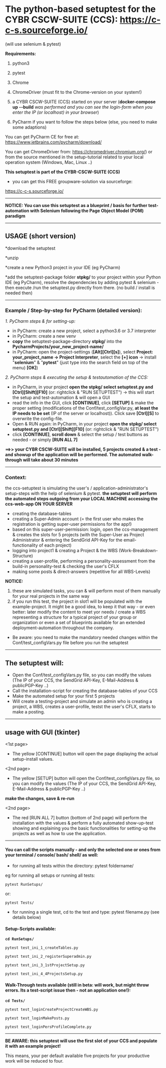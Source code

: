 #  The python-based setuptest for the CYBR CSCW-SUITE (CCS): https://c-c-s.sourceforge.io/
 (will use selenium & pytest)

**Requirements:**

1. python3

2. pytest

3. Chrome

4. ChromeDriver (must fit to the Chrome-version on your system!)

5. a CYBR CSCW-SUITE (CCS) started on your server (**docker-compose up --build** *was performed and you can see the login-form when you enter the IP (or localhost) in your browser*)

6. PyCharm if you want to follow the steps below (else, you need to make some adaptions)

You can get PyCharm CE for free at: https://www.jetbrains.com/pycharm/download/ 

You can get ChromeDriver from: https://chromedriver.chromium.org/)
or from the source mentioned in the setup-tutorial related to your local operation system (Windows, Mac, Linux ..)

**This setuptest is part of the CYBR-CSCW-SUITE (CCS)**
 - you can get this FREE groupware-solution via sourceforge:

https://c-c-s.sourceforge.io/

----------------------------------------------------------

**NOTICE: You can use this setuptest as a blueprint / basis for further test-automation with Selenium following the Page Object Model (POM) paradigm**

----------------------------------------------------------

## USAGE (short version)

*download the setuptest

*unzip

*create a new Python3 project in your IDE (eg PyCharm)

*add the setuptest-package folder **stpkg/** to your project within your Python IDE (eg PyCharm), resolve the dependencies by adding pytest & selenium - then execute /run the setuptest.py directly from there.
(no build / install is needed then)

-----------------------------------------------------------

### Example / Step-by-step for PyCharm (detailed version):

*1. PyCharm steps & for setting-up:*

* in PyCharm: create a new project, select a python3.6 or 3.7 interpreter
* in PyCharm: create a new venv
* **copy** the setuptest-package-directory **stpkg/** into the **PycharmProjects/your_new_project-name/**
* in PyCharm: open the project-settings (**[Alt][Ctrl][s]**), select **Project: your_project_name -> Project Interpreter**, select the **[+] icon** -> install "**selenium**" & "**pytest**" (just type into the search field on top of the menu) **[OK]**)

*2. PyCharm steps & executing the setup & testautomation of the CCS:*

* in PyCharm, in your project **open the stpkg/ select setuptest.py and [Ctrl][Shift][F10]** (or: rightclick & "RUN SETUPTEST") -> this will start the setup and test-automation & will open a GUI
* read the info in the GUI, click **[CONTINUE]**, click **[SETUP]** & make the proper setting (modifications of the Conf/test_configVar.py, **at least the IP needs to be set** (IP of the server or localhost)). Click save **[Ctrl][S]** to overwrite the config-file.
* Open & RUN again: in PyCharm, in your project **open the stpkg/ select setuptest.py and [Ctrl][Shift][F10]** (or: rightclick & "RUN SETUPTEST")
* click **[CONTINUE]**, **scroll down** & select the setup / test buttons as needed - or simply **[RUN ALL 7]**

**==>> your CYBR CSCW-SUITE will be installed, 5 projects created & a test - and showup of the application will be performed. The automated walk-through will take about 30 minutes**

----------------------------------------------------------------

### Context:
the ccs-setuptest is simulating the user's / application-administrator's setup-steps with the help of selenium & pytest.
**the setuptest will perform the automated steps outgoing from your LOCAL MACHINE accessing the ccs-web-app ON YOUR SERVER**

+ creating the database-tables
+ creating a Super-Admin account (= the first user who makes the registration is getting super-user permissions for the app!)
+ based on this super-user-permission: login, open the ccs-management & creates the slots for 5 projects 
(with the Super-User as Project Administrator & entering the SendGrid API-Key for the email-functionality of each project)
+ logging into project1 & creating a Project & the WBS (Work-Breakdown-Structure)
+ creating a user-profile, performing a personality-assessment from the build-in personality-test & checking the user's CFLX
+ making some posts & direct-answers (repetitive for all WBS-Levels)

**NOTICE:**
1. these are simulated tasks, you can & will perform most of them manually for your real projects in the same way
2. if you run this test, the project in slot1 will be populated with the example-project. It might be a good idea, to keep it that way - or even better: later modify the content to meet yor needs / create a WBS representing a structure for a typical project of your group or organization or even a set of blueprints available for an extended deployment-automation throughout the company.



* Be aware: you need to make the mandatory needed changes within the Conf/test_configVars.py file before you run the setuptest


------------------------------------------------------------------------------------------------------------

## The setuptest will:
  * Open the Conf/test_configVars.py file, so you can modify the values (The IP of your CCS, the SendGrid API-Key, E-Mail-Address & publicPGP-Key ..)
  * Call the installation-script for creating the database-tables of your CCS
  * Make the automated setup for your first 5 projects
  * Will create a testing-project and simulate an admin who is creating a project, a WBS, creates a user-profile, testst the user's CFLX, starts to make a posting.

--------------------------------------------------------------------------------------------------------------


## usage with GUI (tkinter)

<1st page>
* The yellow [CONTINUE] button
will open the page displaying the actual setup-install values.

<2nd page>
* The yellow [SETUP] button will open the Conf/test_configVars.py file, so you can modify the values (The IP of your CCS, the SendGrid API-Key, E-Mail-Address & publicPGP-Key ..)

**make the changes, save & re-run**


<2nd page>
* The red [RUN ALL 7] button (bottom of 2nd page) will perform the installation with the values
 & perform a fully automated show-up-test showing and explaining you the basic functionalities
 for setting-up the projects as well as how to use the application.

--------------------------------------------------------------------------

#### You can call the scripts manually - and only the selected one or ones from your terminal / console/ bash/ shell/ as well:

  *  for running all tests within the directory: pytest foldername/

eg for running all setups or running all tests:


    pytest RunSetups/
or:

    pytest Tests/


  *  for running a single test, cd to the test and type: pytest filename.py (see details below)

#### Setup-Scripts available:
**`cd RunSetups/`**

	pytest test_ini_1_createTables.py

	pytest test_ini_2_registerSuperadmin.py

	pytest test_ini_3_1stProjectSetup.py

	pytest test_ini_4_4ProjectsSetup.py

#### Walk-Through tests available (still in beta: will work, but might throw errors. Its a test-script issue then - not an application one!):
**`cd Tests/`**

	pytest test_loginCreateProjectCreateWBS.py

	pytest test_loginMakePosts.py 

	pytest test_loginPersProfileComplete.py

--------------------------------------------------------------------


**BE AWARE: this setuptest will use the first slot of your CCS and populate it with an example project!**

This means, your per default available five projects for your productive work will be reduced to four.




